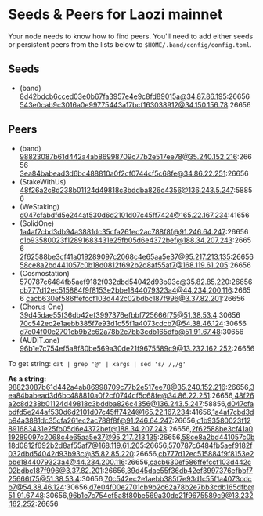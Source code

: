 # Seeds & Peers for Laozi mainnet
Your node needs to know how to find peers. You'll need to add either seeds or persistent peers from the lists below to `$HOME/.band/config/config.toml`.
## Seeds
- (band) 
8d42bdcb6cced03e0b67fa3957e4e9c8fd89015a@34.87.86.195:26656
543e0cab9c3016a0e99775443a17bcf163038912@34.150.156.78:26656

## Peers
- (band)
98823087b61d442a4ab86998709c77b2e517ee78@35.240.152.216:26656
3ea84babead3d6bc488810a0f2cf0744cf5c68fe@34.86.22.251:26656
- (StakeWithUs)
48f26a2c8d238b01124d49818c3bddba826c4356@136.243.5.247:58856
- (WeStaking)
d047cfabdfd5e244af530d6d2101d07c45ff7424@165.22.167.234:41656
- (SolidOne)
1a4af7cbd3db94a3881dc35cfa261ec2ac788f8f@91.246.64.247:26656 
c1b93580023f12891683431e25fb05d6e4372bef@188.34.207.243:26656
2f62588be3cf41a019289097c2068c4e65aa5e37@95.217.213.135:26656
58ce8a2bd441057c0b18d0812f692b2d8af55af7@168.119.61.205:26656
- (Cosmostation)
570787c6484fb5aef9182f032dbd54042d93b93c@35.82.85.220:26656
cb777d12ec515884f9f8153e2bbe1844079323a4@44.234.200.116:26656
cacb630ef586ffefccf103d442c02bdbc187f996@3.37.82.201:26656
- (Chorus One)
39d45dae55f36db42ef3997376efbbf725666f75@51.38.53.4:30656
70c542ec2e1aebb385f7e93d1c55f1a4073cdcb7@54.38.46.124:30656
d7e04f00e2701cb9b2c62a78b2e7bb3cdb165dfb@51.91.67.48:30656
- (AUDIT.one)
96b1e7c754ef5a8f80be569a30de21f9675589c9@13.232.162.252:26656

To get string: `cat | grep '@' | xargs | sed 's/ /,/g'`

**As a string:**
98823087b61d442a4ab86998709c77b2e517ee78@35.240.152.216:26656,3ea84babead3d6bc488810a0f2cf0744cf5c68fe@34.86.22.251:26656,48f26a2c8d238b01124d49818c3bddba826c4356@136.243.5.247:58856,d047cfabdfd5e244af530d6d2101d07c45ff7424@165.22.167.234:41656,1a4af7cbd3db94a3881dc35cfa261ec2ac788f8f@91.246.64.247:26656,c1b93580023f12891683431e25fb05d6e4372bef@188.34.207.243:26656,2f62588be3cf41a019289097c2068c4e65aa5e37@95.217.213.135:26656,58ce8a2bd441057c0b18d0812f692b2d8af55af7@168.119.61.205:26656,570787c6484fb5aef9182f032dbd54042d93b93c@35.82.85.220:26656,cb777d12ec515884f9f8153e2bbe1844079323a4@44.234.200.116:26656,cacb630ef586ffefccf103d442c02bdbc187f996@3.37.82.201:26656,39d45dae55f36db42ef3997376efbbf725666f75@51.38.53.4:30656,70c542ec2e1aebb385f7e93d1c55f1a4073cdcb7@54.38.46.124:30656,d7e04f00e2701cb9b2c62a78b2e7bb3cdb165dfb@51.91.67.48:30656,96b1e7c754ef5a8f80be569a30de21f9675589c9@13.232.162.252:26656
